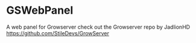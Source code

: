 # GSWebPanel
A web panel for Growserver check out the Growserver repo by JadlionHD https://github.com/StileDevs/GrowServer
